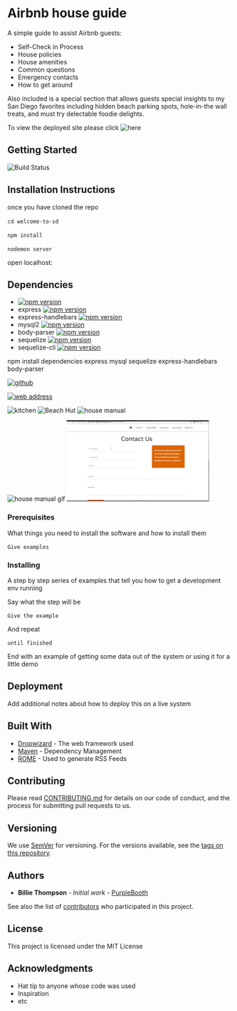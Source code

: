 # Airbnb house guide

A simple guide to assist Airbnb guests:

* Self-Check in Process
* House policies
* House amenities
* Common questions
* Emergency contacts
* How to get around


Also included is a special section that allows guests special insights to my San Diego favorites including hidden beach parking spots, hole-in-the wall treats, and must try delectable foodie delights.

To view the deployed site please click ![here](http://guide-san-diego.herokuapp.com)

## Getting Started
![Build Status](https://travis-ci.org/dwyl/esta.svg?branch=master)

## Installation Instructions

once you have cloned the repo

`cd welcome-to-sd`

`npm install`

`nodemon server`

open localhost:

## Dependencies
* [![npm version](https://badge.fury.io/js/npm.svg)](https://badge.fury.io/js/npm)
* express            [![npm version](https://badge.fury.io/js/express.svg)](https://badge.fury.io/js/express)
* express-handlebars [![npm version](https://badge.fury.io/js/express-handlebars.svg)](https://badge.fury.io/js/express-handlebars)
* mysql2             [![npm version](https://badge.fury.io/js/mysql2.svg)](https://badge.fury.io/js/mysql2)
* body-parser        [![npm version](https://badge.fury.io/js/body-parser.svg)](https://badge.fury.io/js/body-parser)
* sequelize          [![npm version](https://badge.fury.io/js/sequelize.svg)](https://badge.fury.io/js/sequelize)
* sequelize-cli      [![npm version](https://badge.fury.io/js/sequelize-cli.svg)](https://badge.fury.io/js/sequelize-cli)

npm install
dependencies
  express
  mysql
  sequelize
  express-handlebars
  body-parser
  
  <a href="https://github.com/markjnkim/welcome-to-sd/assets/images/house_manual.gif"><img src="https://github.com/markjnkim/welcome-to-sd/assets/images/house_manual.gif" alt="github"/></a>
  
  <a href="http://guide-san-diego.herokuapp.com/assets/images/house_manual.gif"><img src="http://guide-san-diego.herokuapp.com/assets/images/house_manual.gif" alt="web address"/></a>

![kitchen](http://guide-san-diego.herokuapp.com/assets/images/kitchen.jpg)
![Beach Hut](http://guide-san-diego.herokuapp.com/assets/images/beach-hut.jpg)
![house manual](http://guide-san-diego.herokuapp.com/assets/images/house_manual.gif)

![house manual gif](/assets/images/house_manual.gif)
![contact gif](/assets/images/contact_pg.gif)

### Prerequisites

What things you need to install the software and how to install them

```
Give examples
```

### Installing

A step by step series of examples that tell you how to get a development env running

Say what the step will be

```
Give the example
```

And repeat

```
until finished
```

End with an example of getting some data out of the system or using it for a little demo

## Deployment

Add additional notes about how to deploy this on a live system

## Built With

* [Dropwizard](http://www.dropwizard.io/1.0.2/docs/) - The web framework used
* [Maven](https://maven.apache.org/) - Dependency Management
* [ROME](https://rometools.github.io/rome/) - Used to generate RSS Feeds

## Contributing

Please read [CONTRIBUTING.md](https://gist.github.com/PurpleBooth/b24679402957c63ec426) for details on our code of conduct, and the process for submitting pull requests to us.

## Versioning

We use [SemVer](http://semver.org/) for versioning. For the versions available, see the [tags on this repository](https://github.com/your/project/tags). 

## Authors

* **Billie Thompson** - *Initial work* - [PurpleBooth](https://github.com/PurpleBooth)

See also the list of [contributors](https://github.com/your/project/contributors) who participated in this project.

## License

This project is licensed under the MIT License 

## Acknowledgments

* Hat tip to anyone whose code was used
* Inspiration
* etc
